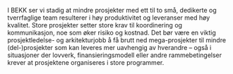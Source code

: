 I BEKK ser vi stadig at mindre prosjekter med ett til to små, dedikerte og tverrfaglige team resulterer i høy produktivitet og leveranser med høy kvalitet. Store prosjekter setter store krav til koordinering og kommunikasjon, noe som øker risiko og kostnad. Det bør være en viktig prosjektledelse- og arkitekturjobb å få brutt ned mega-prosjekter til mindre (del-)prosjekter som kan leveres mer uavhengig av hverandre – også i situasjoner der lovverk, finansieringsmodell eller andre rammebetingelser krever at prosjektene organiseres i store programmer.